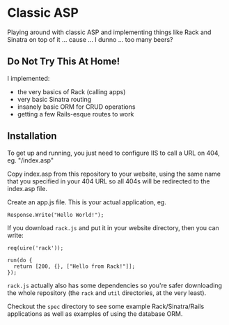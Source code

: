 Classic ASP
===========

Playing around with classic ASP and implementing things like Rack and Sinatra on top of it ... cause ... I dunno ... too many beers?

Do Not Try This At Home!
------------------------

I implemented:

 * the very basics of Rack (calling apps)
 * very basic Sinatra routing
 * insanely basic ORM for CRUD operations
 * getting a few Rails-esque routes to work

Installation
------------

To get up and running, you just need to configure IIS to call a URL 
on 404, eg. "/index.asp"

Copy index.asp from this repository to your website, using the same 
name that you specified in your 404 URL so all 404s will be redirected 
to the index.asp file.

Create an app.js file.  This is your actual application, eg.

    Response.Write("Hello World!");

If you download `rack.js` and put it in your website directory, then you can write:

    req(uire('rack'));

    run(do {
      return [200, {}, ["Hello from Rack!"]];
    });
  
`rack.js` actually also has some dependencies so you're safer downloading the whole 
repository (the `rack` and `util` directories, at the very least).

Checkout the `spec` directory to see some example Rack/Sinatra/Rails applications 
as well as examples of using the database ORM.
